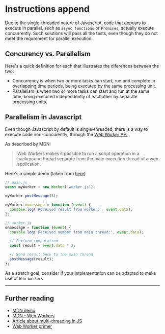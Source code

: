 # Instructions append

Due to the single-threaded nature of Javascript, code that appears to execute in parallel,
such as `async functions` or `Promises`, actually execute concurrently.
Such solutions will pass all the tests, even though they do not meet the requrement for parallel execution.

## Concurency vs. Parallelism

Here's a quick definition for each that illustrates the diferences between the two:

- Concurrency is when two or more tasks can start, run and complete in overlapping time periods, being executed by the same processing unit.
- Parallelism is when two or more tasks can start and run at the same time, being executed independently of eachother by separate processing units.

## Parallelism in Javascript

Even though Javascript by default is single-threaded, there is a way to execute code non-concurently,
through the [Web Worker API](https://developer.mozilla.org/en-US/docs/Web/API/Web_Workers_API).

As described by MDN:
> Web Workers makes it possible to run a script operation in a background thread separate from the main execution thread of a web application.

Here's a simple demo (taken from [here](https://medium.com/@ns-tech-learn/what-is-a-web-worker-how-to-use-it-and-example-2273de521f04))
```js
// main.js
const myWorker = new Worker('worker.js');

myWorker.postMessage(5);

myWorker.onmessage = function (event) {
  console.log('Received result from worker:', event.data);
};
```
```js
// worker.js
onmessage = function (event) {
  console.log('Received number from main thread:', event.data);

  // Perform computation
  const result = event.data * 2;

  // Send result back to the main thread
  postMessage(result);
};
```

As a stretch goal, consider if your implementation can be adapted to make use of `Web workers`.

------

## Further reading

* [MDN demo](https://mdn.github.io/dom-examples/web-workers/simple-web-worker/)
* [MDN - Web Workers](https://developer.mozilla.org/en-US/docs/Web/API/Web_Workers_API/Using_web_workers)
* [Article about multi-threading in JS](https://medium.com/techtrument/multithreading-javascript-46156179cf9a)
* [Web Worker primer](https://medium.com/@ns-tech-learn/what-is-a-web-worker-how-to-use-it-and-example-2273de521f04)
